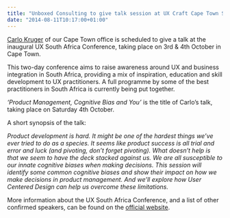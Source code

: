 ```yaml
---
title: "Unboxed Consulting to give talk session at UX Craft Cape Town South Africa"
date: "2014-08-11T10:17:00+01:00"
---
```


<p><a href="/team#carlo-kruger">Carlo Kruger</a> of our Cape Town office is scheduled to give a talk at the inaugural UX South Africa Conference, taking place on 3rd &amp; 4th October in Cape Town.</p>

<p>This two-day conference aims to raise awareness around UX and business integration in South Africa, providing a mix of inspiration, education and skill development to UX practitioners. A full programme by some of the best practitioners in South Africa is currently being put together. </p>

<p><i>‘Product Management, Cognitive Bias and You’</i> is the title of Carlo’s talk, taking place on Saturday 4th October. </p>

<p>A short synopsis of the talk:</p>

<p><i>Product development is hard. It might be one of the hardest things we’ve ever tried to do as a species. It seems like product success is all trial and error and luck (and pivoting, don’t forget pivoting). What doesn’t help is that we seem to have the deck stacked against us. We are all susceptible to our innate cognitive biases when making decisions. This session will identify some common cognitive biases and show their impact on how we make decisions in product management. And we’ll explore how User Centered Design can help us overcome these limitations.</i></p>

<p>More information about the UX South Africa Conference, and a list of other confirmed speakers, can be found on the <a href="http://www.uxsouthafrica.com/#home">official website</a>.</p>
